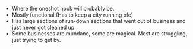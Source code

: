 - Where the oneshot hook will probably be. 
- Mostly functional (Has to keep a city running ofc)
- Has large sections of run-down sections that went out of business and just never got cleaned up
- Some businesses are mundane, some are magical. Most are struggling, just trying to get by. 
